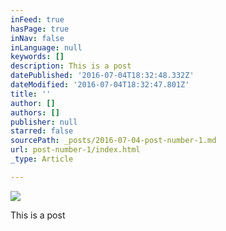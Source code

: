 ```yaml
---
inFeed: true
hasPage: true
inNav: false
inLanguage: null
keywords: []
description: This is a post
datePublished: '2016-07-04T18:32:48.332Z'
dateModified: '2016-07-04T18:32:47.801Z'
title: ''
author: []
authors: []
publisher: null
starred: false
sourcePath: _posts/2016-07-04-post-number-1.md
url: post-number-1/index.html
_type: Article

---
```

![](https://the-grid-user-content.s3-us-west-2.amazonaws.com/b50c3126-4da4-4aa5-a6bd-b6309a03ae30.jpg)

This is a post